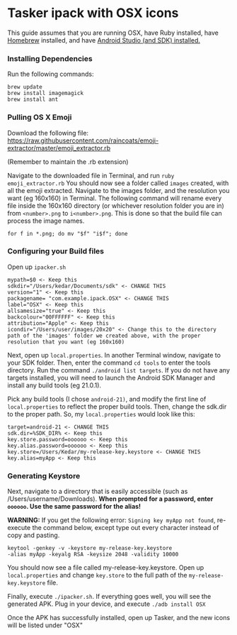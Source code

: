 # Tasker ipack with OSX icons
This guide assumes that you are running OSX, have Ruby installed, have [Homebrew](http://brew.sh) installed, and have [Android Studio (and SDK) installed.](http://developer.android.com/tools/studio/index.html)

### Installing Dependencies
Run the following commands:
```
brew update
brew install imagemagick
brew install ant
```

### Pulling OS X Emoji
Download the following file: https://raw.githubusercontent.com/raincoats/emoji-extractor/master/emoji_extractor.rb

(Remember to maintain the .rb extension)

Navigate to the downloaded file in Terminal, and run `ruby emoji_extractor.rb`
You should now see a folder called `images` created, with all the emoji extracted.
Navigate to the images folder, and the resolution you want (eg 160x160) in Terminal.
The following command will rename every file inside the 160x160 directory (or whichever resolution folder you are in) from `<number>.png` to `i<number>.png`. This is done so that the build file can process the image names.
```
for f in *.png; do mv "$f" "i$f"; done
```

### Configuring your Build files
Open up ```ipacker.sh```

```
mypath=$0 <- Keep this
sdkdir="/Users/kedar/Documents/sdk" <- CHANGE THIS
version="1" <- Keep this
packagename= "com.example.ipack.OSX" <- CHANGE THIS
label="OSX" <- Keep this
allsamesize="true" <- Keep this
backcolour="00FFFFFF" <- Keep this
attribution="Apple" <- Keep this
icondir="/Users/user/images/20x20" <- Change this to the directory path of the 'images' folder we created above, with the proper resolution that you want (eg 160x160)
```

Next, open up ```local.properties```. In another Terminal window, navigate to your SDK folder. Then, enter the command `cd tools` to enter the tools directory. Run the command `./android list targets`. If you do not have any targets installed, you will need to launch the Android SDK Manager and install any build tools (eg 21.0.1).

Pick any build tools (I chose `android-21)`, and modify the first line of `local.properties` to reflect the proper build tools. Then, change the sdk.dir to the proper path. So, my `local.properties` would look like this:

```
target=android-21 <- CHANGE THIS
sdk.dir=%SDK_DIR% <- Keep this
key.store.password=oooooo <- Keep this
key.alias.password=oooooo <- Keep this
key.store=/Users/Kedar/my-release-key.keystore <- CHANGE THIS
key.alias=myApp <- Keep this
```

### Generating Keystore
Next, navigate to a directory that is easily accessible (such as /Users/username/Downloads). **When prompted for a password, enter `oooooo`. Use the same password for the alias!**

**WARNING:** If you get the following error: `Signing key myApp not found`, re-execute the command below, except type out every character instead of copy and pasting.
```
keytool -genkey -v -keystore my-release-key.keystore
-alias myApp -keyalg RSA -keysize 2048 -validity 10000
```

You should now see a file called my-release-key.keystore. Open up `local.properties` and change `key.store` to the full path of the `my-release-key.keystore` file.

Finally, execute `./ipacker.sh`. If everything goes well, you will see the generated APK.
Plug in your device, and execute `./adb install OSX`

Once the APK has successfully installed, open up Tasker, and the new icons will be listed under "OSX"
